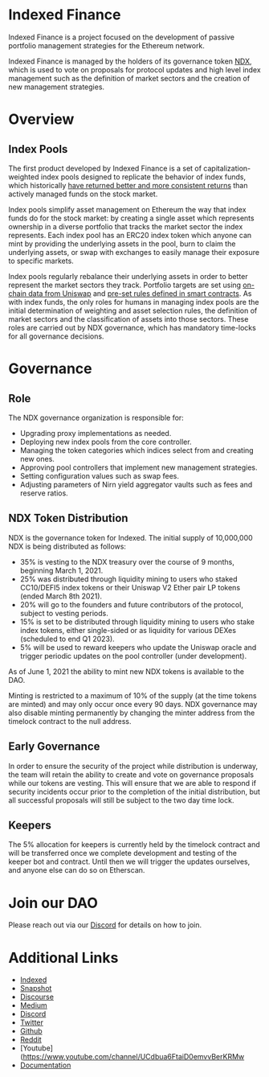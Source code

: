 # Indexed Finance

Indexed Finance is a project focused on the development of passive portfolio management strategies for the Ethereum network.

Indexed Finance is managed by the holders of its governance token [NDX](https://etherscan.io/token/0x86772b1409b61c639eaac9ba0acfbb6e238e5f83), which is used to vote on proposals for protocol updates and high level index management such as the definition of market sectors and the creation of new management strategies.

# Overview

## Index Pools

The first product developed by Indexed Finance is a set of capitalization-weighted index pools designed to replicate the behavior of index funds, which historically [have returned better and more consistent returns](https://www.cnbc.com/2019/03/15/active-fund-managers-trail-the-sp-500-for-the-ninth-year-in-a-row-in-triumph-for-indexing.html) than actively managed funds on the stock market.

Index pools simplify asset management on Ethereum the way that index funds do for the stock market: by creating a single asset which represents ownership in a diverse portfolio that tracks the market sector the index represents. Each index pool has an ERC20 index token which anyone can mint by providing the underlying assets in the pool, burn to claim the underlying assets, or swap with exchanges to easily manage their exposure to specific markets.

Index pools regularly rebalance their underlying assets in order to better represent the market sectors they track. Portfolio targets are set using [on-chain data from Uniswap](https://github.com/indexed-finance/uniswap-v2-oracle) and [pre-set rules defined in smart contracts](https://github.com/indexed-finance/indexed-core/blob/eae0eaf9ffc8a0d34a206c056d5e1381a7077f7e/contracts/lib/MCapSqrtLibrary.sol#L56). As with index funds, the only roles for humans in managing index pools are the initial determination of weighting and asset selection rules, the definition of market sectors and the classification of assets into those sectors. These roles are carried out by NDX governance, which has mandatory time-locks for all governance decisions.

# Governance

## Role

The NDX governance organization is responsible for:

* Upgrading proxy implementations as needed.
* Deploying new index pools from the core controller.
* Managing the token categories which indices select from and creating new ones.
* Approving pool controllers that implement new management strategies.
* Setting configuration values such as swap fees.
* Adjusting parameters of Nirn yield aggregator vaults such as fees and reserve ratios.

## NDX Token Distribution

NDX is the governance token for Indexed. The initial supply of 10,000,000 NDX is being distributed as follows:

* 35% is vesting to the NDX treasury over the course of 9 months, beginning March 1, 2021.
* 25% was distributed through liquidity mining to users who staked CC10/DEFI5 index tokens or their Uniswap V2 Ether pair LP tokens (ended March 8th 2021).
* 20% will go to the founders and future contributors of the protocol, subject to vesting periods.
* 15% is set to be distributed through liquidity mining to users who stake index tokens, either single-sided or as liquidity for various DEXes (scheduled to end Q1 2023).
* 5% will be used to reward keepers who update the Uniswap oracle and trigger periodic updates on the pool controller (under development).

As of June 1, 2021 the ability to mint new NDX tokens is available to the DAO.

Minting is restricted to a maximum of 10% of the supply (at the time tokens are minted) and may only occur once every 90 days. NDX governance may also disable minting permanently by changing the minter address from the timelock contract to the null address.

## Early Governance

In order to ensure the security of the project while distribution is underway, the team will retain the ability to create and vote on governance proposals while our tokens are vesting. This will ensure that we are able to respond if security incidents occur prior to the completion of the initial distribution, but all successful proposals will still be subject to the two day time lock.

## Keepers

The 5% allocation for keepers is currently held by the timelock contract and will be transferred once we complete development and testing of the keeper bot and contract. Until then we will trigger the updates ourselves, and anyone else can do so on Etherscan.

# Join our DAO

Please reach out via our [Discord](https://forum.indexed.finance/) for details on how to join. 

# Additional Links

* [Indexed](https://indexed.finance/)
* [Snapshot](https://gov.indexed.finance/#/)
* [Discourse](https://forum.indexed.finance/)
* [Medium](https://ndxfi.medium.com/)
* [Discord](https://forum.indexed.finance/)
* [Twitter](https://twitter.com/ndxfi)
* [Github](https://github.com/indexed-finance)
* [Reddit](https://www.reddit.com/r/IndexedFinance/)
* [Youtube](https://www.youtube.com/channel/UCdbua6FtaiD0emvvBerKRMw
* [Documentation](https://docs.indexed.finance/)
